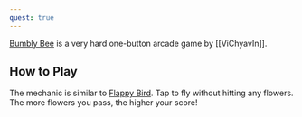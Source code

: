 ```yaml
---
quest: true
---
```


[Bumbly Bee](https://play.fancade.com/5B7AAE24DD00AE95) is a very hard one-button arcade game by [[ViChyavIn]].

## How to Play

The mechanic is similar to [Flappy Bird](https://en.wikipedia.org/wiki/Flappy_Bird). Tap to fly without hitting any flowers. The more flowers you pass, the higher your score!